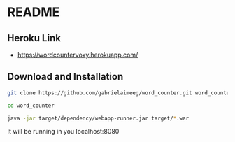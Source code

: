 # README

## Heroku Link
- https://wordcountervoxy.herokuapp.com/


## Download and Installation

```sh
git clone https://github.com/gabrielaimeeg/word_counter.git word_counter
```

```sh
cd word_counter
```

```sh
java -jar target/dependency/webapp-runner.jar target/*.war
```
It will be running in you localhost:8080
